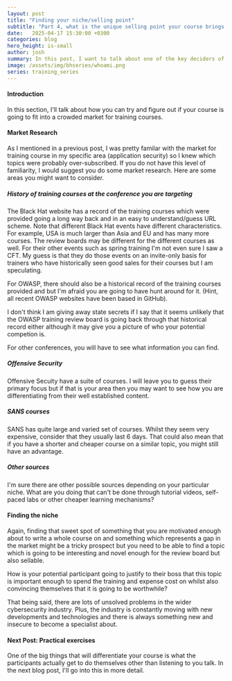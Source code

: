 ```yaml
---
layout: post
title: "Finding your niche/selling point"
subtitle: "Part 4, what is the unique selling point your course brings or niche it fills."
date:   2025-04-17 15:30:00 +0300
categories: blog
hero_height: is-small
author: josh
summary: In this post, I want to talk about one of the key deciders of your course's success - how you will differentiate it from everything else on the market.
image: /assets/img/bhseries/whoami.png
series: training_series
---
```


#### Introduction

In this section, I'll talk about how you can try and figure out if your course is going to fit into a crowded market for training courses.

#### Market Research

As I mentioned in a previous post, I was pretty familar with the market for training course in my specific area (application security) so I knew which topics were probably over-subscribed. If you do not have this level of familiarity, I would suggest you do some market research. Here are some areas you might want to consider.

##### History of training courses at the conference you are targeting

The Black Hat website has a record of the training courses which were provided going a long way back and in an easy to understand/guess URL scheme. Note that different Black Hat events have different characteristics. For example, USA is much larger than Asia and EU and has many more courses. The review boards may be different for the different courses as well. For their other events such as spring training I'm not even sure I saw a CFT. My guess is that they do those events on an invite-only basis for trainers who have historically seen good sales for their courses but I am speculating.

For OWASP, there should also be a historical record of the training courses provided and but I'm afraid you are going to have hunt around for it. (Hint, all recent OWASP websites have been based in GitHub).

I don't think I am giving away state secrets if I say that it seems unlikely that the OWASP training review board is going back through that historical record either although it may give you a picture of who your potential competion is.

For other conferences, you will have to see what information you can find.

##### Offensive Security

Offensive Secuity have a suite of courses. I will leave you to guess their primary focus but if that is your area then you may want to see how you are differentiating from their well established content. 

##### SANS courses

SANS has quite large and varied set of courses. Whilst they seem very expensive, consider that they usually last 6 days. That could also mean that if you have a shorter and cheaper course on a similar topic, you might still have an advantage.

##### Other sources

I'm sure there are other possible sources depending on your particular niche. What are you doing that can't be done through tutorial videos, self-paced labs or other cheaper learning mechanisms? 

#### Finding the niche

Again, finding that sweet spot of something that you are motivated enough about to write a whole course on and something which represents a gap in the market might be a tricky prospect but you need to be able to find a topic which is going to be interesting and novel enough for the review board but also sellable. 

How is your potential participant going to justify to their boss that this topic is important enough to spend the training and expense cost on whilst also convincing themselves that it is going to be worthwhile?

That being said, there are lots of unsolved problems in the wider cybersecurity industry. Plus, the industry is constantly moving with new developments and technologies and there is always something new and insecure to become a specialist about.

#### Next Post: Practical exercises

One of the big things that will differentiate your course is what the participants actually get to do themselves other than listening to you talk. In the next blog post, I'll go into this in more detail.
